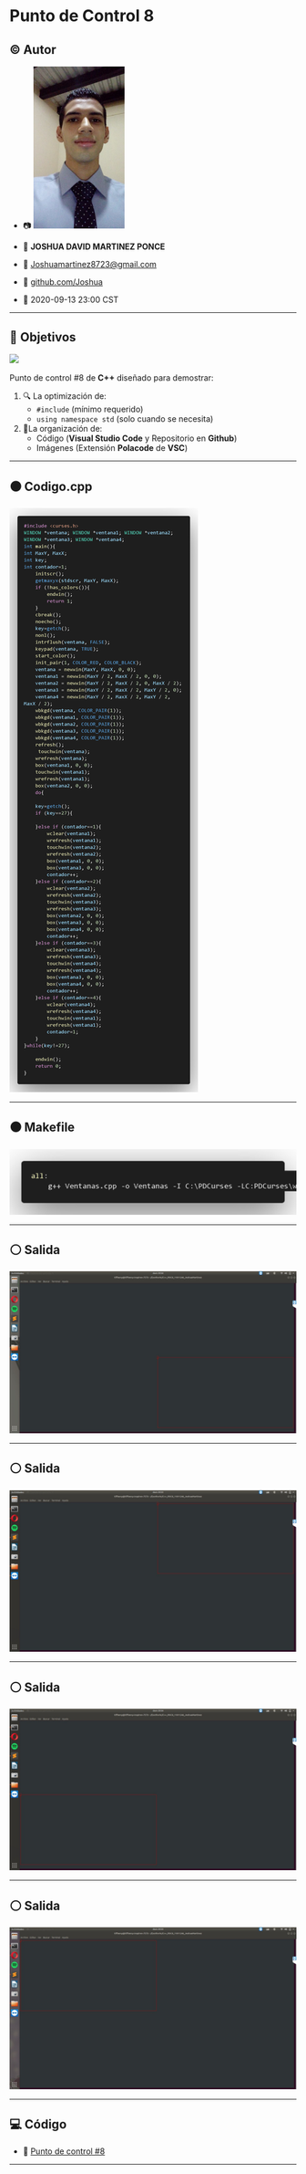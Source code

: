 # Punto de Control 8

## :copyright: Autor

- :camera: <img src="imagenes/Mi_foto.jpg" width="160px">

- :man: **JOSHUA DAVID MARTINEZ PONCE**
- :e-mail: Joshuamartinez8723@gmail.com
- :link: [github.com/Joshua](https://github.com/)
- :calendar: 2020-09-13 23:00 CST

---

## :dart: Objetivos

![](images/c++.png)

Punto de control #8 de **C++** diseñado para demostrar:

1. :mag: La optimización de:
   - `#include` (mínimo requerido)
   - `using namespace std` (solo cuando se necesita)
2. :open_file_folder:La organización de:
   - Código (**Visual Studio Code** y Repositorio en **Github**)
   - Imágenes (Extensión **Polacode** de **VSC**)
   

---

## :black_circle: Codigo.cpp

![](imagenes/Codigo.png)

---

## :black_circle: Makefile

![](imagenes/Makefile.png)

---


## :white_circle: Salida 

![](imagenes/primera.jpeg)

---

## :white_circle: Salida 

![](imagenes/segunda.jpeg)

---

## :white_circle: Salida 

![](imagenes/tercera.jpeg)

---

## :white_circle: Salida 

![](imagenes/cuarta.jpeg)

---




## :computer: Código

- :blue_book: [Punto de control #8](https://github.com/JoshuaMartinez30/C-_PDC8.git)

---